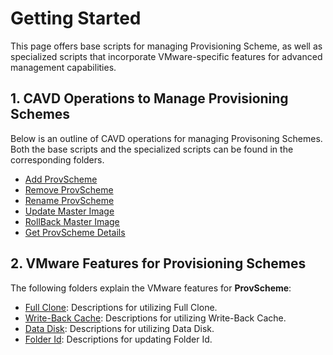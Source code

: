 
# Getting Started


This page offers base scripts for managing Provisioning Scheme, as well as specialized scripts that incorporate VMware-specific features for advanced management capabilities.

## 1. CAVD Operations to Manage Provisioning Schemes

Below is an outline of CAVD operations for managing Provisoning Schemes. Both the base scripts and the specialized scripts can be found in the corresponding folders.

* [Add ProvScheme](./Add%20ProvScheme/)
* [Remove ProvScheme](./Remove%20ProvScheme/)
* [Rename ProvScheme](./Rename%20ProvScheme/)
* [Update Master Image](./Update%20Master%20Image/)
* [RollBack Master Image](./RollBack%20Master%20Image/)
* [Get ProvScheme Details](./Get%20ProvScheme%20Details/)

## 2. VMware Features for Provisioning Schemes

The following folders explain the VMware features for **ProvScheme**:

* [Full Clone](./Full%20Clone/): Descriptions for utilizing Full Clone.
* [Write-Back Cache](./Write-Back%20Cache/): Descriptions for utilizing Write-Back Cache.
* [Data Disk](./Data%20Disk/): Descriptions for utilizing Data Disk.
* [Folder Id](./Folder%20ID/): Descriptions for updating Folder Id.
